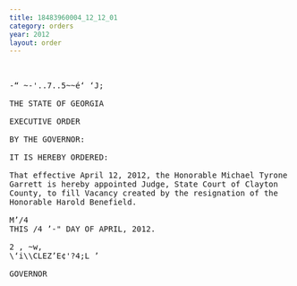 ```yaml
---
title: 18483960004_12_12_01
category: orders
year: 2012
layout: order
---
```


<pre>    

-“ ~-'..7..5~~é‘ ‘J;

THE STATE OF GEORGIA

EXECUTIVE ORDER

BY THE GOVERNOR:

IT IS HEREBY ORDERED:

That effective April 12, 2012, the Honorable Michael Tyrone
Garrett is hereby appointed Judge, State Court of Clayton
County, to fill Vacancy created by the resignation of the
Honorable Harold Benefield.

M’/4
THIS /4 ’-" DAY OF APRIL, 2012.

2 , ~w,
\‘i\\CLEZ’E¢'?4;L ’ 

GOVERNOR

</pre>
